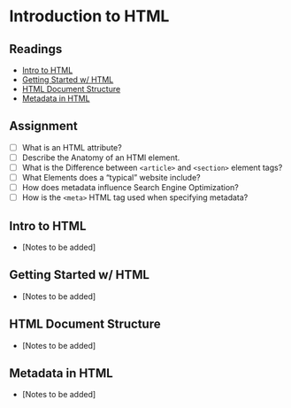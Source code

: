 # Introduction to HTML

## Readings

* [Intro to HTML](https://developer.mozilla.org/en-US/docs/Learn/HTML/Introduction_to_HTML)
* [Getting Started w/ HTML](https://developer.mozilla.org/en-US/docs/Learn/HTML/Introduction_to_HTML/Getting_started)
* [HTML Document Structure](https://developer.mozilla.org/en-US/docs/Learn/HTML/Introduction_to_HTML/Document_and_website_structure)
* [Metadata in HTML](https://developer.mozilla.org/en-US/docs/Learn/HTML/Introduction_to_HTML/The_head_metadata_in_HTML)

## Assignment

* [ ] What is an HTML attribute?
* [ ] Describe the Anatomy of an HTMl element.
* [ ] What is the Difference between `<article>` and `<section>` element tags?
* [ ] What Elements does a “typical” website include?
* [ ] How does metadata influence Search Engine Optimization?
* [ ] How is the `<meta>` HTML tag used when specifying metadata?

## Intro to HTML

* [Notes to be added]

## Getting Started w/ HTML

* [Notes to be added]

## HTML Document Structure

* [Notes to be added]

## Metadata in HTML

* [Notes to be added]